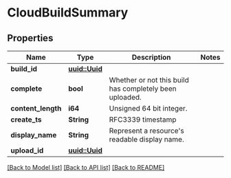 # CloudBuildSummary

## Properties

Name | Type | Description | Notes
------------ | ------------- | ------------- | -------------
**build_id** | [**uuid::Uuid**](uuid::Uuid.md) |  | 
**complete** | **bool** | Whether or not this build has completely been uploaded. | 
**content_length** | **i64** | Unsigned 64 bit integer. | 
**create_ts** | **String** | RFC3339 timestamp | 
**display_name** | **String** | Represent a resource's readable display name. | 
**upload_id** | [**uuid::Uuid**](uuid::Uuid.md) |  | 

[[Back to Model list]](../README.md#documentation-for-models) [[Back to API list]](../README.md#documentation-for-api-endpoints) [[Back to README]](../README.md)



